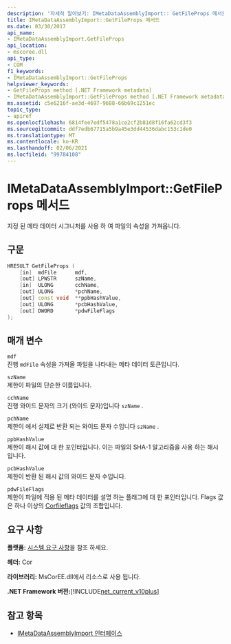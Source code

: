 ```yaml
---
description: '자세히 알아보기: IMetaDataAssemblyImport:: GetFileProps 메서드'
title: IMetaDataAssemblyImport::GetFileProps 메서드
ms.date: 03/30/2017
api_name:
- IMetaDataAssemblyImport.GetFileProps
api_location:
- mscoree.dll
api_type:
- COM
f1_keywords:
- IMetaDataAssemblyImport::GetFileProps
helpviewer_keywords:
- GetFileProps method [.NET Framework metadata]
- IMetaDataAssemblyImport::GetFileProps method [.NET Framework metadata]
ms.assetid: c5e6216f-ae3d-4697-9688-66b69c1251ec
topic_type:
- apiref
ms.openlocfilehash: 6814fee7edf5478a1ce2cf2b81d8f16fa62cd3f3
ms.sourcegitcommit: ddf7edb67715a5b9a45e3dd44536dabc153c1de0
ms.translationtype: MT
ms.contentlocale: ko-KR
ms.lasthandoff: 02/06/2021
ms.locfileid: "99784108"
---
```

# <a name="imetadataassemblyimportgetfileprops-method"></a>IMetaDataAssemblyImport::GetFileProps 메서드

지정 된 메타 데이터 시그니처를 사용 하 여 파일의 속성을 가져옵니다.  
  
## <a name="syntax"></a>구문  
  
```cpp  
HRESULT GetFileProps (  
    [in]  mdFile      mdf,
    [out] LPWSTR      szName,
    [in]  ULONG       cchName,
    [out] ULONG       *pchName,
    [out] const void  **ppbHashValue,
    [out] ULONG       *pcbHashValue,
    [out] DWORD       *pdwFileFlags  
);  
```  
  
## <a name="parameters"></a>매개 변수  

 `mdf`  
 진행 `mdFile` 속성을 가져올 파일을 나타내는 메타 데이터 토큰입니다.  
  
 `szName`  
 제한이 파일의 단순한 이름입니다.  
  
 `cchName`  
 진행 와이드 문자의 크기 (와이드 문자)입니다 `szName` .  
  
 `pchName`  
 제한이 에서 실제로 반환 되는 와이드 문자 수입니다 `szName` .  
  
 `ppbHashValue`  
 제한이 해시 값에 대 한 포인터입니다. 이는 파일의 SHA-1 알고리즘을 사용 하는 해시입니다.  
  
 `pcbHashValue`  
 제한이 반환 된 해시 값의 와이드 문자 수입니다.  
  
 `pdwFileFlags`  
 제한이 파일에 적용 된 메타 데이터를 설명 하는 플래그에 대 한 포인터입니다. Flags 값은 하나 이상의 [Corfileflags](corfileflags-enumeration.md) 값의 조합입니다.  
  
## <a name="requirements"></a>요구 사항  

 **플랫폼:** [시스템 요구 사항](../../get-started/system-requirements.md)을 참조 하세요.  
  
 **헤더:** Cor  
  
 **라이브러리:** MsCorEE.dll에서 리소스로 사용 됩니다.  
  
 **.NET Framework 버전:**[!INCLUDE[net_current_v10plus](../../../../includes/net-current-v10plus-md.md)]  
  
## <a name="see-also"></a>참고 항목

- [IMetaDataAssemblyImport 인터페이스](imetadataassemblyimport-interface.md)
